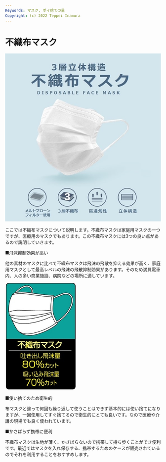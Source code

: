 ```yaml
---
Keywords: マスク, ポイ捨ての量
Copyright: (c) 2022 Teppei Inamura
---
```

# 不織布マスク

![不織布マスク](hushokuhu.jpg)

ここでは不織布マスクについて説明します。不織布マスクは家庭用マスクの一つですが、医療用のマスクでもあります。この不織布マスクには3つの良い点があるので説明していきます。

■飛沫抑制効果が高い

他の素材のマスクに比べて不織布マスクは飛沫の飛散を抑える効果が高く、家庭用マスクとして最高レベルの飛沫の飛散抑制効果があります。そのため満員電車内、人の多い商業施設、病院などの場所に適しています。

![不織布マスク効果](hushokuhu2.jpg)

■使い捨てのため衛生的

布マスクと違って何回も繰り返して使うことはできず基本的には使い捨てになりますが、一回使用してすぐ捨てるので衛生的にとても良いです。なので医療や介護の現場でも良く使われています。

■かさばらず携帯に便利

不織布マスクは生地が薄く、かさばらないので携帯して持ち歩くことができ便利です。最近ではマスクを入れ保存する、携帯するためのケースが販売されているのでそれを利用することをおすすめします。

